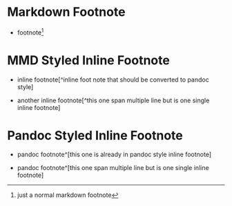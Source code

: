 # Markdown Footnote

- footnote[^shouldnotbechanged]

[^shouldnotbechanged]: just a normal markdown footnote

# MMD Styled Inline Footnote

- inline footnote[^inline foot note that should be converted to pandoc style]

- another inline footnote[^this one span
multiple line but is one single inline footnote]

# Pandoc Styled Inline Footnote

- pandoc footnote^[this one is already in pandoc style inline footnote]

- pandoc footnote^[this one span
multiple line but is one single inline footnote]